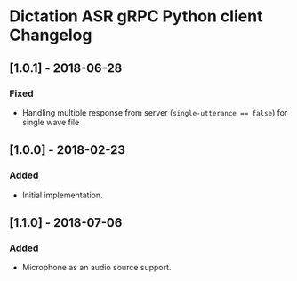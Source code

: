 # Dictation ASR gRPC Python client Changelog

## [1.0.1] - 2018-06-28
### Fixed
- Handling multiple response from server (`single-utterance == false`) for single wave file

## [1.0.0] - 2018-02-23
### Added
- Initial implementation.

## [1.1.0] - 2018-07-06
### Added
- Microphone as an audio source support.
